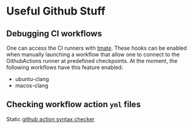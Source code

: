 # Useful Github Stuff

## Debugging CI workflows

One can access the CI runners with [tmate](https://github.com/marketplace/actions/debugging-with-tmate). These hooks can be enabled when manually launching a workflow that allow one to connect to the GithubActions runner at predefined checkpoints. At the moment, the following workflows have this feature enabled:
- ubuntu-clang
- macos-clang

## Checking workflow action `yml` files

Static [github action syntax checker](https://rhysd.github.io/actionlint)
